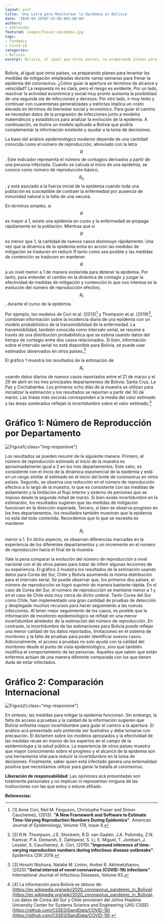 ```yaml
---
layout: post
title: 'Una Letra para Monitorear la Epidemia en Bolivia'
date: '2020-04-29T07:32:00.002-08:00'
authors:
- pablocuba
featured: images/Teaser-epidemia.jpg
tags:
- Pandemia
- Covid-19
categories:
- Bolivia
excerpt: Bolivia, al igual que otros países, va preparando planes para levantar las medidas de mitigación empleadas durante varias semanas para frenar la epidemia del coronavirus. ¿Cómo guiar la apertura en términos de alcance y velocidad? La respuesta no es clara, pero el riesgo es evidente. Por un lado, reactivar la actividad económica y social muy pronto aumenta la posibilidad de una segunda ola de infecciones y decesos. Por otro lado, ir muy lento y continuar con cuarentenas generalizadas y estrictas implica un costo elevado en términos de bienestar social y económico.
---
```


Bolivia, al igual que otros países, va preparando planes para levantar las medidas de mitigación empleadas durante varias semanas para frenar la epidemia del coronavirus. ¿Cómo guiar la apertura en términos de alcance y velocidad? La respuesta no es clara, pero el riesgo es evidente. Por un lado, reactivar la actividad económica y social muy pronto aumenta la posibilidad de una segunda ola de infecciones y decesos. Por otro lado, ir muy lento y continuar con cuarentenas generalizadas y estrictas implica un costo elevado en términos de bienestar social y económico. Para guiar el camino se necesitan datos de la progresión de infecciones junto a modelos matemáticos y estadísticos para analizar la evolución de la epidemia. A continuación, se ilustra un modelo aplicado a Bolivia que podría complementar la información existente y ayudar a la toma de decisiones.

La base del análisis epidemiológico moderno depende de una cantidad conocida como el número de reproducción, abreviado con la letra $$R$$. Este indicador representa el número de contagios derivados a partir de una persona infectada. Cuando se calcula al inicio de una epidemia, se conoce como número de reproducción básico, $$R_o$$, y está asociado a la fuerza inicial de la epidemia cuando toda una población es susceptible de contraer la enfermedad por ausencia de inmunidad natural o la falta de una vacuna.

En términos simples, si $$R$$ es mayor a 1, existe una epidemia en curso y la enfermedad se propaga rápidamente en la población. Mientras que si $$R$$ es menor que 1, la cantidad de nuevos casos disminuye rápidamente. Una vez que la dinámica de la epidemia entra en acción las medidas de mitigación se traducen en reducir R tanto como sea posible y las medidas de contención se traducen en mantener $$R$$ a un nivel menor a 1 de manera sostenida para detener la epidemia. Por tanto, para entender el cambio en la dinámica de contagio y juzgar la efectividad de medidas de mitigación y contención lo que nos interesa es la evolución del número de reproducción efectivo, $$R_t$$, durante el curso de la epidemia.

Por ejemplo, los modelos de Cori et.al. (2013)[^1] y Thompson et.al. (2019)[^2], combinan información sobre la incidencia diaria de una epidemia con un modelo probabilístico de la transmisibilidad de la enfermedad. La transmisibilidad, también conocida como intervalo serial, se resume a través de una distribución probabilística que se estima usando datos del tiempo de contagio entre dos casos relacionados. Si bien, información sobre el intervalo serial no está disponible para Bolivia, se puede usar estimados observados en otros países.[^3]

El gráfico 1 muestra los resultados de la estimación de $$R_t$$ usando datos diarios de nuevos casos reportados entre el 21 de marzo y el 29 de abril en los tres principales departamentos de Bolivia: Santa Cruz, La Paz y Cochabamba. Los primeros ocho días de la muestra se utilizan para inicializar la estimación y los resultados se reportan a partir del 30 de marzo. Las líneas más oscuras corresponden a la media del valor estimado y las áreas sombrados reflejan la incertidumbre sobre el valor estimado.[^4]

# Gráfico 1: Número de Reproducción por Departamento
![Figura1](/assets/images/image003.jpg){:class="img-responsive"}

Los resultados se pueden resumir de la siguiente manera. Primero, el número de reproducción estimado al inicio de la muestra es aproximadamente igual a 2 en los tres departamentos. Este valor, es consistente con el inicio de la dinámica exponencial de la epidemia y está en un rango similar al estimado en el inicio del brote de coronavirus en otros países. Segundo, se observa una reducción en el número de reproducción efectivo a lo largo de la muestra, lo que es consistente con las medidas de aislamiento y la limitación al flujo interno y externo de personas que se impuso desde la segunda mitad de marzo. Si bien existe incertidumbre en la estimación, los resultados sugieren que las medidas de mitigación funcionan en la dirección esperada. Tercero, si bien se observa progreso en los tres departamentos, los resultados también muestran que la epidemia no está del todo contenida. Recordemos que lo que se necesita es mantener $$R_t$$ menor a 1. En dicho aspecto, se observan diferencias marcadas en la experiencia de los diferentes departamentos y un incremento en el numero de reproducción hacia el final de la muestra.


Vale la pena comparar la evolución del número de reproducción a nivel nacional con el de otros países para tratar de inferir algunas lecciones de su experiencia. El gráfico 2 muestra los resultados de la estimación usando datos para Corea del Sur, Chile y Bolivia asumiendo la misma distribución para el intervalo serial. Se puede observar que, los primeros dos países, el número de reproducción se logró suprimir de manera bastante rápida. En el caso de Corea del Sur, el número de reproducción se mantiene menor a 1 y en el caso de Chile esta muy cerca de dicho umbral. Tanto Corea del Sur como Chile, han implementado una gran cantidad de pruebas de detección y desplegado muchos recursos para hacer seguimiento a las nuevas infecciones. Al tener mejor seguimiento de los casos, es posible que la información de monitoreo epidemiológico se reflejé en una menor incertidumbre alrededor de la estimación del número de reproducción. En contraste, la incertidumbre de las estimaciones para Bolivia puede reflejar una menor calidad de los datos reportados, limitaciones en el sistema de monitoreo y la falta de pruebas para poder identificar nuevos casos.  Adicionalmente, el acceso a pruebas no solo ayuda con la calidad del monitoreo desde el punto de vista epidemiológico, sino que también modifica el comportamiento de las personas. Aquellos que saben que están enfermos actúan de una manera diferente comparada con los que tienen duda de estar infectados. 


# Gráfico 2: Comparación Internacional

 ![Figura2](/assets/images/image004.jpg){:class="img-responsive"}

En síntesis, las medidas para mitigar la epidemia funcionan. Sin embargo, la falta de acceso a pruebas y la calidad de la información sugieren que Bolivia enfrenta mayor incertidumbre para guiar el camino a la apertura.  El análisis acá presentado solo pretende ser ilustrativo y debe tomarse con precaución. El dictamen sobre los modelos apropiados y la efectividad de las medidas recae en manos de los expertos en el campo de la epidemiologia y la salud pública. La experiencia de otros países muestra que mayor conocimiento sobre el progreso y el alcance de la epidemia son una herramienta vital para reducir la incertidumbre en la toma de decisiones. Finalmente, saber quien está infectado genera una externalidad positiva que necesitamos utilizar para ganar la batalla al coronavirus.



__Liberación de responsabilidad__: Las opiniones acá presentadas son totalmente personales y no implican ni representan ninguna de las instituciones con las que estoy o estuve afiliado.

__Referencias:__

[^1]: [1] Anne Cori, Neil M. Ferguson, Christophe Fraser and Simon Cauchemez, (2013). __"A New Framework and Software to Estimate Time-Varying Reproduction Numbers During Epidemics"__. American Journal of Epidemiology, Volume 178, Issue 9.

[^2]: [2] R.N. Thompson, J.E. Stockwin, R.D. van Gaalen, J.A. Polonsky, Z.N. Kamvar, P.A. Demarsh, E. Dahlqwist, S. Li, E. Miguel, T. Jombart, J. Lessler, S. Cauchemez, A. Cori, (2019).__"Improved inference of time-varying reproduction numbers during infectious disease outbreaks"__. Epidemics (29) 2019.

[^3]: [3] Hiroshi Nishiura, Natalie M. Linton, Andrei R. Akhmetzhanov, (2020).__"Serial interval of novel coronavirus (COVID-19) infections"__. International Journal of Infectious Diseases, Volume 93.

[^4]: [4] La información para Bolivia se obtuvo de:[https://en.wikipedia.org/wiki/2020_coronavirus_pandemic_in_Bolivia](https://en.wikipedia.org/wiki/2020_coronavirus_pandemic_in_Bolivia). Los datos de Corea del Sur y Chile provienen del  Johns Hopkins University Center for Systems Science and Engineering (JHU CSSE) [https://github.com/CSSEGISandData/COVID-19](https://github.com/CSSEGISandData/COVID-19).
